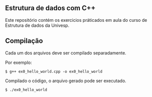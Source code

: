 ## Estrutura de dados com C++

Este repositório contém os exercicios práticados em aula do curso de Estrutura de dados da Univesp.

## Compilação

Cada um dos arquivos deve ser compilado separadamente.

Por exemplo:

`$ g++ ex0_hello_world.cpp -o ex0_hello_world`

Compilado o código, o arquivo gerado pode ser executado.

`$ ./ex0_hello_world`


